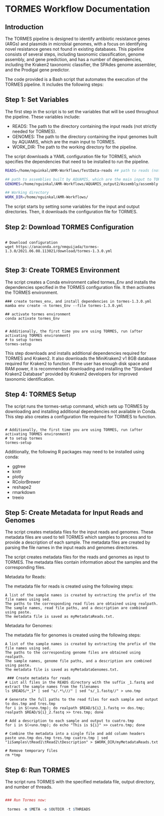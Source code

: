 # TORMES Workflow Documentation

## Introduction 

The TORMES pipeline is designed to identify antibiotic resistance genes (ARGs) and plasmids in microbial genomes, with a focus on identifying novel resistance genes not found in existing databases. This pipeline consists of several steps, including taxonomic classification, genome assembly, and gene prediction, and has a number of dependencies, including the Kraken2 taxonomic classifier, the SPAdes genome assembler, and the Prodigal gene predictor.

The code provided is a Bash script that automates the execution of the TORMES pipeline. It includes the following steps:


## Step 1: Set Variables

The first step in the script is to set the variables that will be used throughout the pipeline. These variables include:

 - READS: The path to the directory containing the input reads (not strictly needed for TORMES).
 - GENOMES: The path to the directory containing the input genomes built by AQUAMIS, which are the main input to TORMES.
 - WORK_DIR: The path to the working directory for the pipeline.

The script downloads a YAML configuration file for TORMES, which specifies the dependencies that need to be installed to run the pipeline.
```bash
READS=/home/nguinkal/AMR-Workflows/TestData-reads ## path to reads (not really needed)

## path to assemblies built by AQUAMIS, which are the main input to TORMES
GENOMES=/home/nguinkal/AMR-Workflows/AQUAMIS_output2/Assembly/assembly 

## Working directory
WORK_DIR=/home/nguinkal/AMR-Workflows/


```
The script starts by setting some variables for the input and output directories. Then, it downloads the configuration file for TORMES.

## Step 2: Download TORMES Configuration


```

# Download configuration
wget https://anaconda.org/nmquijada/tormes-1.3.0/2021.06.08.113021/download/tormes-1.3.0.yml


```

## Step 3: Create TORMES Environment

The script creates a Conda environment called tormes_Env and installs the dependencies specified in the TORMES configuration file. It then activates the TORMES environment.

```
### create tormes_env, and install dependencies in tormes-1.3.0.yml 
mamba env create -n tormes_Env --file tormes-1.3.0.yml

## activate tormes environment
conda activate tormes_Env


# Additionally, the first time you are using TORMES, run (after activating TORMES environment)
# to setup tormes
tormes-setup

```
This step downloads and installs additional dependencies required for TORMES and Kraken2. It also downloads the MiniKraken2 v1 8GB database required for Kraken2 to function. If the user has enough disk space and RAM power, it is recommended downloading and installing the "Standard Kraken2 Database" provided by Kraken2 developers for improved taxonomic identification.


## Step 4: TORMES Setup

The script runs the tormes-setup command, which sets up TORMES by downloading and installing additional dependencies not available in Conda. 
This step also creates a configuration file required for TORMES to function.


```

# Additionally, the first time you are using TORMES, run (after activating TORMES environment)
# to setup tormes
tormes-setup

```

Additionally, the following R packages may need to be installed using conda:

  - ggtree
  - knitr
  - plotly
  - RColorBrewer
  - reshape2
  - rmarkdown
  - treeio

## Step 5: Create Metadata for Input Reads and Genomes

The script creates metadata files for the input reads and genomes. These metadata files are used to tell TORMES which samples to process and to provide a description of each sample. The metadata files are created by parsing the file names in the input reads and genomes directories.



The script creates metadata files for the reads and genomes as input to TORMES. The metadata files contain information about the samples and the corresponding files.

Metadata for Reads:

The metadata file for reads is created using the following steps:

    A list of the sample names is created by extracting the prefix of the file names using sed.
    The paths to the corresponding read files are obtained using realpath.
    The sample names, read file paths, and a description are combined using paste.
    The metadata file is saved as myMetadataReads.txt.

Metadata for Genomes:

The metadata file for genomes is created using the following steps:

    A list of the sample names is created by extracting the prefix of the file names using sed.
    The paths to the corresponding genome files are obtained using realpath.
    The sample names, genome file paths, and a description are combined using paste.
    The metadata file is saved as myMetadataGenomes.txt.
 ```   
  ### Create metadata for reads
# List all files in the READS directory with the suffix _1.fastq and extract the sample names from the filenames
ls $READS/*_1* | sed "s/.*\///" | sed "s/_1.fastq//" > uno.tmp

# Generate the full paths to the read files for each sample and output to dos.tmp and tres.tmp
for i in $(<uno.tmp); do realpath $READ/${i}_1.fastq >> dos.tmp; realpath $READ/${i}_2.fastq >> tres.tmp; done

# Add a description to each sample and output to cuatro.tmp
for i in $(<uno.tmp); do echo "This is ${i}" >> cuatro.tmp; done

# Combine the metadata into a single file and add column headers
paste uno.tmp dos.tmp tres.tmp cuatro.tmp | sed "1iSamples\tRead1\tRead2\tDescription" > $WORK_DIR/myMetadataReads.txt

# Remove temporary files
rm *tmp

```

## Step 6: Run TORMES

The script runs TORMES with the specified metadata file, output directory, and number of threads.


```R

### Run Tormes now:
 
 tormes -m $META -o $OUTDIR -t $THREADS
```
